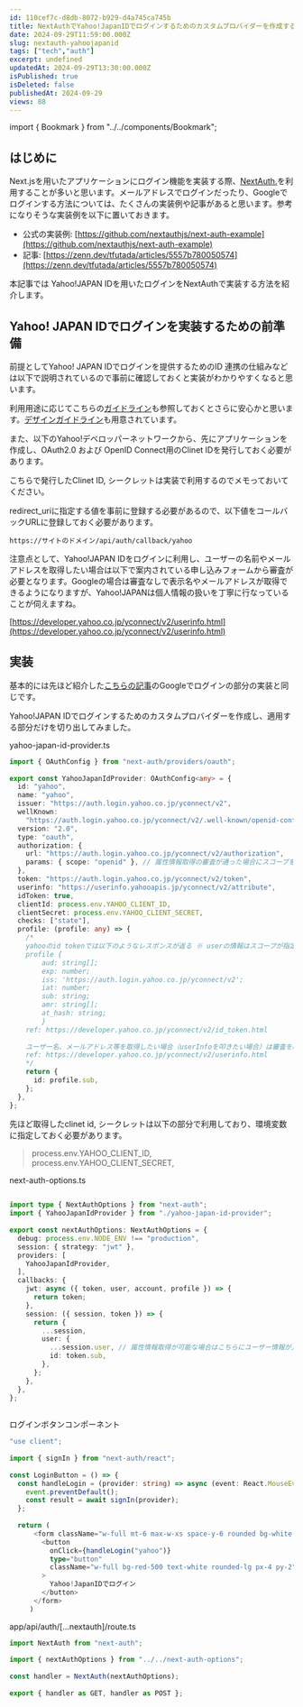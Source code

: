 ```yaml
---
id: 110cef7c-d8db-8072-b929-d4a745ca745b
title: NextAuthでYahoo!JapanIDでログインするためのカスタムプロバイダーを作成する
date: 2024-09-29T11:59:00.000Z
slug: nextauth-yahoojapanid
tags: ["tech","auth"]
excerpt: undefined
updatedAt: 2024-09-29T13:30:00.000Z
isPublished: true
isDeleted: false
publishedAt: 2024-09-29
views: 88
---
```

import { Bookmark } from "../../components/Bookmark";
  
## はじめに  
  
  
Next.jsを用いたアプリケーションにログイン機能を実装する際、[NextAuth.](https://next-auth.js.org/)を利用することが多いと思います。メールアドレスでログインだったり、Googleでログインする方法については、たくさんの実装例や記事があると思います。参考になりそうな実装例を以下に置いておきます。  
  
- 公式の実装例: [https://github.com/nextauthjs/next-auth-example](https://github.com/nextauthjs/next-auth-example)  
- 記事: [https://zenn.dev/tfutada/articles/5557b780050574](https://zenn.dev/tfutada/articles/5557b780050574)  
  
本記事では Yahoo!JAPAN IDを用いたログインをNextAuthで実装する方法を紹介します。  
  
  
## Yahoo! JAPAN IDでログインを実装するための前準備  
  
  
前提としてYahoo! JAPAN IDでログインを提供するためのID 連携の仕組みなどは以下で説明されているので事前に確認しておくと実装がわかりやすくなると思います。  
  
  
<Bookmark href="https://developer.yahoo.co.jp/yconnect/v2/introduction.html" />
  
  
利用用途に応じてこちらの[ガイドライン](https://developer.yahoo.co.jp/yconnect/v2/guideline.html)も参照しておくとさらに安心かと思います。[デザインガイドライン](https://developer.yahoo.co.jp/yconnect/loginbuttons.html)も用意されています。  
  
  
また、以下のYahoo!デベロッパーネットワークから、先にアプリケーションを作成し、OAuth2.0 および OpenID Connect用のClinet IDを発行しておく必要があります。  
  
  
<Bookmark href="https://developer.yahoo.co.jp/yconnect/v2/" />
  
  
こちらで発行したClinet ID, シークレットは実装で利用するのでメモっておいてください。  
  
  
redirect_uriに指定する値を事前に登録する必要があるので、以下値をコールバックURLに登録しておく必要があります。  
  
  
`https://サイトのドメイン/api/auth/callback/yahoo`  
  
  
注意点として、Yahoo!JAPAN IDをログインに利用し、ユーザーの名前やメールアドレスを取得したい場合は以下で案内されている申し込みフォームから審査が必要となります。Googleの場合は審査なしで表示名やメールアドレスが取得できるようになりますが、Yahoo!JAPANは個人情報の扱いを丁寧に行なっていることが伺えますね。  
  
  
[https://developer.yahoo.co.jp/yconnect/v2/userinfo.html](https://developer.yahoo.co.jp/yconnect/v2/userinfo.html)  
  
  
## 実装  
  
  
基本的には先ほど紹介した[こちらの記事](https://zenn.dev/tfutada/articles/5557b780050574)のGoogleでログインの部分の実装と同じです。  
  
  
Yahoo!JAPAN IDでログインするためのカスタムプロバイダーを作成し、適用する部分だけを切り出してみました。  
  
  
yahoo-japan-id-provider.ts  
  
  
```typescript  
import { OAuthConfig } from "next-auth/providers/oauth";  
  
export const YahooJapanIdProvider: OAuthConfig<any> = {  
  id: "yahoo",  
  name: "yahoo",  
  issuer: "https://auth.login.yahoo.co.jp/yconnect/v2",  
  wellKnown:  
    "https://auth.login.yahoo.co.jp/yconnect/v2/.well-known/openid-configuration",  
  version: "2.0",  
  type: "oauth",  
  authorization: {  
    url: "https://auth.login.yahoo.co.jp/yconnect/v2/authorization",  
    params: { scope: "openid" }, // 属性情報取得の審査が通った場合にスコープを追加する  
  },  
  token: "https://auth.login.yahoo.co.jp/yconnect/v2/token",  
  userinfo: "https://userinfo.yahooapis.jp/yconnect/v2/attribute",  
  idToken: true,  
  clientId: process.env.YAHOO_CLIENT_ID,  
  clientSecret: process.env.YAHOO_CLIENT_SECRET,  
  checks: ["state"],  
  profile: (profile: any) => {  
    /*  
    yahooのid tokenでは以下のようなレスポンスが返る ※ userの情報はスコープが指定できないため入っていない  
    profile {  
        aud: string[];  
        exp: number;  
        iss: 'https://auth.login.yahoo.co.jp/yconnect/v2';  
        iat: number;  
        sub: string;  
        amr: string[];  
        at_hash: string;  
        }  
    ref: https://developer.yahoo.co.jp/yconnect/v2/id_token.html  
  
    ユーザー名、メールアドレス等を取得したい場合（userInfoを叩きたい場合）は審査を経た上でスコープを指定できるようになる。  
    ref: https://developer.yahoo.co.jp/yconnect/v2/userinfo.html  
    */  
    return {  
      id: profile.sub,  
    };  
  },  
};  
```  
  
  
先ほど取得したclinet id, シークレットは以下の部分で利用しており、環境変数に指定しておく必要があります。  
  
  
> process.env.YAHOO_CLIENT_ID,    
> process.env.YAHOO_CLIENT_SECRET,  
  
  
next-auth-options.ts  
  
  
```typescript  
  
import type { NextAuthOptions } from "next-auth";  
import { YahooJapanIdProvider } from "./yahoo-japan-id-provider";  
  
export const nextAuthOptions: NextAuthOptions = {  
  debug: process.env.NODE_ENV !== "production",  
  session: { strategy: "jwt" },  
  providers: [  
    YahooJapanIdProvider,  
  ],  
  callbacks: {  
    jwt: async ({ token, user, account, profile }) => {  
      return token;  
    },  
    session: ({ session, token }) => {  
      return {  
        ...session,  
        user: {  
          ...session.user, // 属性情報取得が可能な場合はこちらにユーザー情報が入るか？？  
          id: token.sub,  
        },  
      };  
    },  
  },  
};  
  
```  
  
  
ログインボタンコンポーネント  
  
  
```typescript  
"use client";  
  
import { signIn } from "next-auth/react";  
  
const LoginButton = () => {  
  const handleLogin = (provider: string) => async (event: React.MouseEvent) => {  
    event.preventDefault();  
    const result = await signIn(provider);  
  };  
  
  return (  
      <form className="w-full mt-6 max-w-xs space-y-6 rounded bg-white p-8 shadow-md">  
        <button  
          onClick={handleLogin("yahoo")}  
          type="button"  
          className="w-full bg-red-500 text-white rounded-lg px-4 py-2"  
        >  
          Yahoo!JapanIDでログイン  
        </button>  
      </form>  
     )  
```  
  
  
app/api/auth/[…nextauth]/route.ts  
  
  
```typescript  
import NextAuth from "next-auth";  
  
import { nextAuthOptions } from "../../next-auth-options";  
  
const handler = NextAuth(nextAuthOptions);  
  
export { handler as GET, handler as POST };  
```  
  

